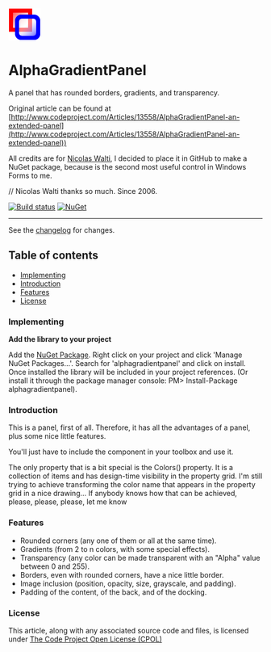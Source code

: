 ![logo](https://raw.githubusercontent.com/ennerperez/alphagradientpanel/master/.editoricon.png)

# AlphaGradientPanel

A panel that has rounded borders, gradients, and transparency.

Original article can be found at [http://www.codeproject.com/Articles/13558/AlphaGradientPanel-an-extended-panel](http://www.codeproject.com/Articles/13558/AlphaGradientPanel-an-extended-panel))

All credits are for [Nicolas Walti](http://www.codeproject.com/script/Membership/View.aspx?mid=316374), I decided to place it in GitHub to make a NuGet package, because is the second most useful control in Windows Forms to me.

// Nicolas Walti thanks so much. Since 2006.

[![Build status](https://ci.appveyor.com/api/projects/status/wxt0ch5qb3f8412m?svg=true)](https://ci.appveyor.com/project/ennerperez/alphagradientpanel)
[![NuGet](http://img.shields.io/nuget/v/alphagradientpanel.svg)](https://www.nuget.org/packages/alphagradientpanel/)

---------------------------------------

See the [changelog](CHANGELOG.md) for changes.

## Table of contents

* [Implementing](#implementing)
* [Introduction](#introduction)
* [Features](#Features)
* [License](#license)

### Implementing

**Add the library to your project**

Add the [NuGet Package](https://www.nuget.org/packages/alphagradientpanel/). Right click on your project and click 'Manage NuGet Packages...'. Search for 'alphagradientpanel' and click on install. Once installed the library will be included in your project references. (Or install it through the package manager console: PM> Install-Package alphagradientpanel).

### Introduction
This is a panel, first of all. Therefore, it has all the advantages of a panel, plus some nice little features.

You'll just have to include the component in your toolbox and use it.

The only property that is a bit special is the Colors() property. It is a collection of items and has design-time visibility in the property grid. I'm still trying to achieve transforming the color name that appears in the property grid in a nice drawing... If anybody knows how that can be achieved, please, please, please, let me know 

### Features 
- Rounded corners (any one of them or all at the same time).
- Gradients (from 2 to n colors, with some special effects).
- Transparency (any color can be made transparent with an "Alpha" value between 0 and 255).
- Borders, even with rounded corners, have a nice little border.
- Image inclusion (position, opacity, size, grayscale, and padding).
- Padding of the content, of the back, and of the docking.

### License
This article, along with any associated source code and files, is licensed under [The Code Project Open License (CPOL)](LICENSE)